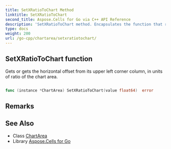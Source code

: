 ```yaml
---
title: SetXRatioToChart Method 
linktitle: SetXRatioToChart
second_title: Aspose.Cells for Go via C++ API Reference
description: 'SetXRatioToChart method. Encapsulates the function that represents setxratiotochart in Go.'
type: docs
weight: 200
url: /go-cpp/chartarea/setxratiotochart/
---
```


## SetXRatioToChart function

Gets or gets the horizontal offset from its upper left corner column, in units of ratio of the chart area.

```go

func (instance *ChartArea) SetXRatioToChart(value float64)  error

```

## Remarks


## See Also

* Class [ChartArea](../)
* Library [Aspose.Cells for Go](../../)
